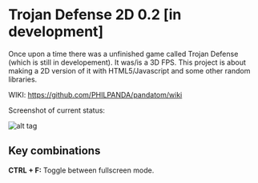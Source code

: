 # Trojan Defense 2D 0.2 [in development]
Once upon a time there was a unfinished game called Trojan Defense (which is still in developement).
It was/is a 3D FPS. This project is about making a 2D version of it with HTML5/Javascript and some other random libraries.

WIKI: https://github.com/PHILPANDA/pandatom/wiki

Screenshot of current status:

![alt tag](https://github.com/PHILPANDA/pandatom/blob/master/trojan-defense-2D/screenshots/current.png?raw=true)

## Key combinations
**CTRL + F:** Toggle between fullscreen mode.
